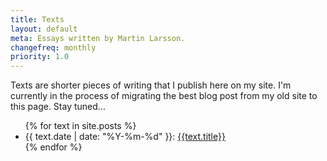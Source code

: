 ```yaml
---
title: Texts
layout: default
meta: Essays written by Martin Larsson.
changefreq: monthly
priority: 1.0
---
```


Texts are shorter pieces of writing that I publish here on my site. I'm currently in the process of migrating the best blog post from my old site to this page. Stay tuned...

<div>
	<ul class=bulletsWithoutBullets>
		{% for text in site.posts %}
		<li>
			{{ text.date | date: "%Y-%m-%d" }}: <a href="{{text.id}}" title="{{ text.description }}">{{text.title}}</a><br>
		</li>
		{% endfor %}
	</ul>
</div>